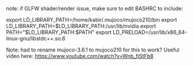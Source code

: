 note: if GLFW shader/render issue, make sure to edit BASHRC to include:

export LD_LIBRARY_PATH=/home/kabir/.mujoco/mujoco210/bin
export LD_LIBRARY_PATH=$LD_LIBRARY_PATH:/usr/lib/nvidia
export PATH="$LD_LIBRARY_PATH:$PATH"
export LD_PRELOAD=/usr/lib/x86_64-linux-gnu/libstdc++.so.6

Note: had to rename mujoco-3.6.1 to mujoco210 for this to work?
Useful video here: https://www.youtube.com/watch?v=Wnb_fiStFb8